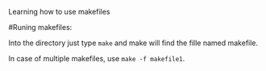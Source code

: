 Learning how to use makefiles

#Runing makefiles:

Into the directory just type `make` and make will find the fille named makefile. 

In case of multiple makefiles, use `make -f makefile1`.
